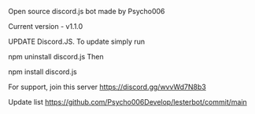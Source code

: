 Open source discord.js bot made by Psycho006

Current version - v1.1.0

UPDATE Discord.JS. To update simply run

npm uninstall discord.js
Then

npm install discord.js

For support, join this server https://discord.gg/wvvWd7N8b3

Update list https://github.com/Psycho006Develop/lesterbot/commit/main
